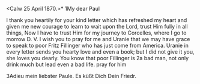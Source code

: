  <Calw 25 April 1870.>*
1My dear Paul

I thank you heartily for your kind letter which has refreshed my heart and given me new courage to learn to wait upon the Lord, trust Him fully in all things, Now I have to trust Him for my journey to Corcelles, where I go to morrow D. V. I wish you to pray for me and Uranie that we may have grace to speak to poor Fritz Fillinger who has just come from America. Uranie in every letter sends you hearty love and even a book; but I did not give it you, she loves you dearly. You know that poor Fillinger is 2a bad man, not only drink much but lead even a bad life. pray for him

3Adieu mein liebster Paule. Es küßt Dich Dein Friedr.

